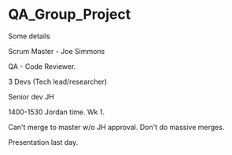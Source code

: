 # QA_Group_Project

Some details

Scrum Master - Joe Simmons

QA - Code Reviewer.

3 Devs (Tech lead/researcher)

Senior dev JH

1400-1530 Jordan time. Wk 1.

Can't merge to master w/o JH approval.
Don't do massive merges.

Presentation last day.
